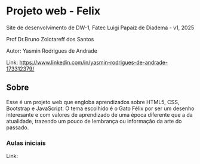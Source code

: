 # Projeto web - Felix
Site de desenvolvimento de DW-1, Fatec Luigi Papaiz de Diadema - v1, 2025

Prof.Dr.Bruno Zolotareff dos Santos

Autor: Yasmin Rodrigues de Andrade 

Link: https://www.linkedin.com/in/yasmin-rodrigues-de-andrade-173312379/

## Sobre

Esse é um projeto web que engloba aprendizados sobre HTML5, CSS, Bootstrap e JavaScript. O tema escolhido é o Gato Félix por ser um desenho interesante e com valores de aprendizado de uma época diferente que a da atualidade, trazendo um pouco de lembrança ou informação da arte do passado.


### Aulas iniciais
Link:
